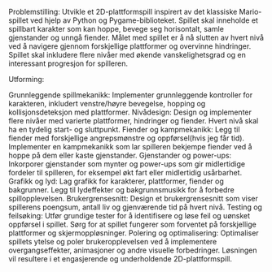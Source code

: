 Problemstilling:
Utvikle et 2D-plattformspill inspirert av det klassiske Mario-spillet ved hjelp av Python og Pygame-biblioteket. Spillet skal inneholde et spillbart karakter som kan hoppe, bevege seg horisontalt, samle gjenstander og unngå fiender. Målet med spillet er å nå slutten av hvert nivå ved å navigere gjennom forskjellige plattformer og overvinne hindringer. Spillet skal inkludere flere nivåer med økende vanskelighetsgrad og en interessant progresjon for spilleren.

Utforming:

Grunnleggende spillmekanikk: Implementer grunnleggende kontroller for karakteren, inkludert venstre/høyre bevegelse, hopping og kollisjonsdeteksjon med plattformer.
Nivådesign: Design og implementer flere nivåer med varierte plattformer, hindringer og fiender. Hvert nivå skal ha en tydelig start- og sluttpunkt.
Fiender og kampmekanikk: Legg til fiender med forskjellige angrepsmønstre og oppførsel(hvis jeg får tid). Implementer en kampmekanikk som lar spilleren bekjempe fiender ved å hoppe på dem eller kaste gjenstander.
Gjenstander og power-ups: Inkorporer gjenstander som mynter og power-ups som gir midlertidige fordeler til spilleren, for eksempel økt fart eller midlertidig usårbarhet.
Grafikk og lyd: Lag grafikk for karakterer, plattformer, fiender og bakgrunner. Legg til lydeffekter og bakgrunnsmusikk for å forbedre spillopplevelsen.
Brukergrensesnitt: Design et brukergrensesnitt som viser spillerens poengsum, antall liv og gjenværende tid på hvert nivå.
Testing og feilsøking: Utfør grundige tester for å identifisere og løse feil og uønsket oppførsel i spillet. Sørg for at spillet fungerer som forventet på forskjellige plattformer og skjermoppløsninger.
Polering og optimalisering: Optimaliser spillets ytelse og poler brukeropplevelsen ved å implementere overgangseffekter, animasjoner og andre visuelle forbedringer.
Løsningen vil resultere i et engasjerende og underholdende 2D-plattformspill.